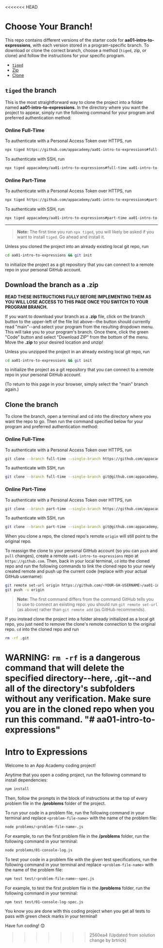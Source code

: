 <<<<<<< HEAD
# Choose Your Branch!

This repo contains different versions of the starter code for **aa01-intro-to-expressions**,
with each version stored in a program-specific branch. To download or clone the
correct branch, choose a method (`tiged`, zip, or clone) and follow the
instructions for your specific program.

* [`tiged`](#tiged-the-branch)
* [Zip](#download-the-branch-as-a-zip)
* [Clone](#clone-the-branch)

## `tiged` the branch

This is the most straightforward way to clone the project into a folder named
**aa01-intro-to-expressions**. In the directory where you want the project to appear, simply
run the following command for your program and preferred authentication method:

### Online Full-Time

To authenticate with a Personal Access Token over HTTPS, run

```sh
npx tiged https://github.com/appacademy/aa01-intro-to-expressions#full-time aa01-intro-to-expressions
```

To authenticate with SSH, run

```sh
npx tiged appacademy/aa01-intro-to-expressions#full-time aa01-intro-to-expressions
```

### Online Part-Time

To authenticate with a Personal Access Token over HTTPS, run

```sh
npx tiged https://github.com/appacademy/aa01-intro-to-expressions#part-time aa01-intro-to-expressions
```

To authenticate with SSH, run

```sh
npx tiged appacademy/aa01-intro-to-expressions#part-time aa01-intro-to-expressions
```

-----

> **Note:** The first time you run `npx tiged`, you will likely be asked if you
> want to install `tiged`. Go ahead and install it.

Unless you cloned the project into an already existing local git repo, run

```sh
cd aa01-intro-to-expressions && git init
```

to initialize the project as a git repository that you can connect to a remote
repo in your personal GitHub account.

## Download the branch as a .zip

**READ THESE INSTRUCTIONS FULLY BEFORE IMPLEMENTING THEM AS YOU WILL LOSE ACCESS
TO THIS PAGE ONCE YOU SWITCH TO YOUR PROGRAM BRANCH.**

If you want to download your branch as a __.zip__ file, click on the branch
button to the upper-left of the file list above--the button should currently
read "main"--and select your program from the resulting dropdown menu. This will
take you to your program's branch. Once there, click the green "Code" button and
select "Download ZIP" from the bottom of the menu. Move the __.zip__ to your
desired location and unzip!

Unless you unzipped the project in an already existing local git repo, run

```sh
cd aa01-intro-to-expressions && git init
```

to initialize the project as a git repository that you can connect to a remote
repo in your personal GitHub account.

(To return to this page in your browser, simply select the "main" branch again.)

## Clone the branch

To clone the branch, open a terminal and cd into the directory where you want
the repo to go. Then run the command specified below for your program and
preferred authentication method:

### Online Full-Time

To authenticate with a Personal Access Token over HTTPS, run

```sh
git clone --branch full-time --single-branch https://github.com/appacademy/aa01-intro-to-expressions.git
```

To authenticate with SSH, run

```sh
git clone --branch full-time --single-branch git@github.com:appacademy/aa01-intro-to-expressions.git
```

### Online Part-Time

To authenticate with a Personal Access Token over HTTPS, run

```sh
git clone --branch part-time --single-branch https://github.com/appacademy/aa01-intro-to-expressions.git
```

To authenticate with SSH, run

```sh
git clone --branch part-time --single-branch git@github.com:appacademy/aa01-intro-to-expressions.git
```

When you clone a repo, the cloned repo's remote `origin` will still point to the
original repo.

To reassign the clone to your personal GitHub account (so you can `push` and
`pull` changes), create a remote `aa01-intro-to-expressions` repo at `https://github.com`.
Then, back in your local terminal, `cd` into the cloned repo and run the
following commands to link the cloned repo to your newly created remote and push
up the current code (replace <YOUR-GH-USERNAME> with your actual GitHub username):

```sh
git remote set-url origin https://github.com/<YOUR-GH-USERNAME>/aa01-intro-to-expressions
git push -u origin
```

 > **Note:** The first command differs from the command GitHub tells you to use
 > to connect an existing repo: you should run `git remote set-url` (as above)
 > rather than `git remote add` (as GitHub recommends).

 If you instead clone the project into a folder already initialized as a local
 git repo, you just need to remove the clone's remote connection to the original
 repo. `cd` into the cloned repo and run

 ```sh
 rm -rf .git
 ```

**WARNING:** `rm -rf` is a dangerous command that will delete the specified
directory--here, __.git__--and all of the directory's subfolders without any
verification. **Make sure you are in the cloned repo when you run this
command.**
"# aa01-intro-to-expressions" 
=======
# Intro to Expressions

Welcome to an App Academy coding project!

Anytime that you open a coding project, run the following command to install
dependencies:

```sh
npm install
```

Then, follow the prompts in the block of instructions at the top of every
problem file in the __/problems__ folder of the project.

To run your code in a problem file, run the following command in your terminal
and replace `<problem-file-name>` with the name of the problem file:

```sh
node problems/<problem-file-name>.js
```

For example, to run the first problem file in the __/problems__ folder, run the
following command in your terminal:

```sh
node problems/01-console-log.js
```

To test your code in a problem file with the given test specifications, run the
following command in your terminal and replace `<problem-file-name>` with the
name of the problem file:

```sh
npm test test/<problem-file-name>-spec.js
```

For example, to test the first problem file in the __/problems__ folder, run the
following command in your terminal:

```sh
npm test test/01-console-log-spec.js
```

You know you are done with this coding project when you get all tests to pass
with green check marks in your terminal!

Have fun coding! 😊
>>>>>>> 2560ea4 (Updated from solution change by brtrick)

